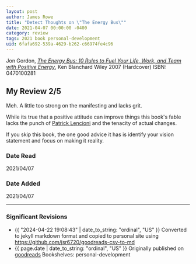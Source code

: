 ```yaml
---
layout: post
author: James Rowe
title: "Detect Thoughts on \"The Energy Bus\""
date: 2021-04-07 00:00:00 -0400
category: review
tags: 2021 book personal-development
uid: 6fafa692-539a-4629-b262-c66974fe4c96
---
```


Jon Gordon, *[The Energy Bus: 10 Rules to Fuel Your Life, Work, and Team with Positive Energy](https://www.goodreads.com/book/show/81107)*, Ken Blanchard Wiley 2007 (Hardcover) ISBN: 0470100281

## My Review 2/5

Meh. A little too strong on the manifesting and lacks grit.

While its true that a positive attitude can improve things this book's fable lacks the punch of [Patrick Lencioni](https://en.wikipedia.org/wiki/Patrick_Lencioni) and the tenacity of actual changes.

If you skip this book, the one good advice it has is identify your vision statement and focus on making it reality.

### Date Read
2021/04/07

### Date Added
2021/04/07

---

### Significant Revisions

- {{ "2024-04-22 19:08:43" | date_to_string: "ordinal", "US" }} Converted to jekyll markdown format and copied to personal site using https://github.com/jsr6720/goodreads-csv-to-md
- {{ page.date | date_to_string: "ordinal", "US" }} Originally published on [goodreads](https://www.goodreads.com) Bookshelves: personal-development
